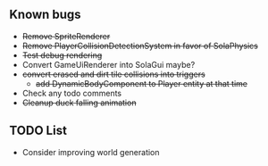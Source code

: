 ## Known bugs
* ~~Remove SpriteRenderer~~
* ~~Remove PlayerCollisionDetectionSystem in favor of SolaPhysics~~
* ~~Test debug rendering~~
* Convert GameUiRenderer into SolaGui maybe?
* ~~convert erased and dirt tile collisions into triggers~~
  * ~~add DynamicBodyComponent to Player entity at that time~~
* Check any todo comments
* ~~Cleanup duck falling animation~~

## TODO List
* Consider improving world generation
